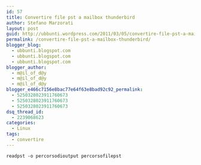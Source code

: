 ```yaml
---
id: 57
title: Convertire file pst a mailbox thunderbird
author: Stefano Marzorati
layout: post
guid: http://ubbunti.wordpress.com/2011/03/05/convertire-file-pst-a-mailbox-thunderbird
permalink: /convertire-file-pst-a-mailbox-thunderbird/
blogger_blog:
  - ubbunti.blogspot.com
  - ubbunti.blogspot.com
  - ubbunti.blogspot.com
blogger_author:
  - m@il_of_d@y
  - m@il_of_d@y
  - m@il_of_d@y
blogger_e466c7156e8bac77e64f63e8bad92c92_permalink:
  - 5250328023911760673
  - 5250328023911760673
  - 5250328023911760673
dsq_thread_id:
  - 2239068623
categories:
  - Linux
tags:
  - convertire
---
```

`readpst -o percorsodioutput percorsofilepst`